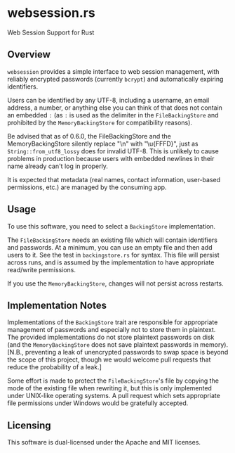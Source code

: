 # websession.rs
Web Session Support for Rust

## Overview

`websession` provides a simple interface to web session management, with reliably encrypted passwords (currently `bcrypt`) and automatically expiring identifiers.

Users can be identified by any UTF-8, including a username, an email address, a number, or anything else you can think of that does not contain an embedded `:` (as `:` is used as the delimiter in the `FileBackingStore` and prohibited by the `MemoryBackingStore` for compatibility reasons).

Be advised that as of 0.6.0, the FileBackingStore and the MemoryBackingStore silently replace "\n" with "\u{FFFD}", just as `String::from_utf8_lossy` does for invalid UTF-8.  This is unlikely to cause problems in production because users with embedded newlines in their name already can't log in properly.

It is expected that metadata (real names, contact information, user-based permissions, etc.) are managed by the consuming app.

## Usage

To use this software, you need to select a `BackingStore` implementation.

The `FileBackingStore` needs an existing file which will contain identifiers and passwords.  At a minimum, you can use an empty file and then add users to it.  See the test in `backingstore.rs` for syntax.  This file will persist across runs, and is assumed by the implementation to have appropriate read/write permissions.

If you use the `MemoryBackingStore`, changes will not persist across restarts.

## Implementation Notes

Implementations of the `BackingStore` trait are responsible for appropriate management of passwords and especially not to store them in plaintext.  The provided implementations do not store plaintext passwords on disk (and the `MemoryBackingStore` does not save plaintext passwords in memory).  [N.B., preventing a leak of unencrypted passwords to swap space is beyond the scope of this project, though we would welcome pull requests that reduce the probability of a leak.]

Some effort is made to protect the `FileBackingStore`'s file by copying the mode of the existing file when rewriting it, but this is only implemented under UNIX-like operating systems.  A pull request which sets appropriate file permissions under Windows would be gratefully accepted.

## Licensing

This software is dual-licensed under the Apache and MIT licenses.
